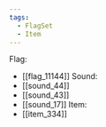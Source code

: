 ```yaml
---
tags:
  - FlagSet
  - Item
---
```

Flag:
- [[flag_11144]]
Sound:
- [[sound_44]]
- [[sound_43]]
- [[sound_17]]
Item:
- [[item_334]]
